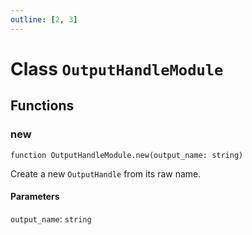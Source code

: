 ```yaml
---
outline: [2, 3]
---
```


# Class `OutputHandleModule`






## Functions

### <Badge type="function" text="function" /> new

<div class="language-lua"><pre><code>function OutputHandleModule.new(output_name: string)</code></pre></div>

Create a new `OutputHandle` from its raw name.

#### Parameters

`output_name`: <code>string</code>





